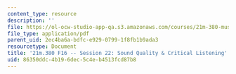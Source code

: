 ```yaml
---
content_type: resource
description: ''
file: https://ol-ocw-studio-app-qa.s3.amazonaws.com/courses/21m-380-music-and-technology-recording-techniques-and-audio-production-fall-2016/86350ddc4b196dec5c4eb4513fcd87b8_MIT21M_380F16_ses22_note.pdf
file_type: application/pdf
parent_uid: 2ec4ba6a-bdfc-e929-0799-1f8fb1b9ada3
resourcetype: Document
title: '21m.380 F16 -- Session 22: Sound Quality & Critical Listening'
uid: 86350ddc-4b19-6dec-5c4e-b4513fcd87b8
---
```

